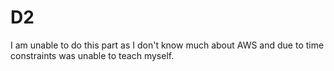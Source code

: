# D2
I am unable to do this part as I don't know much about AWS and due to time constraints was unable to teach myself.

